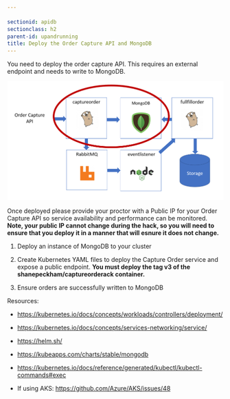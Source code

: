 ```yaml
---

sectionid: apidb
sectionclass: h2
parent-id: upandrunning
title: Deploy the Order Capture API and MongoDB
---
```


You need to deploy the order capture API. This requires an external endpoint and
needs to write to MongoDB.

![](media/51744cdc31c555b1d76c71f5e2693471.png)

Once deployed please provide your proctor with a Public IP for your Order
Capture API so service availability and performance can be monitored. 
**Note, your public IP cannot change during the hack, so you will need to ensure that you deploy it
in a manner that will esnure it does not change.**

1.  Deploy an instance of MongoDB to your cluster

2.  Create Kubernetes YAML files to deploy the Capture Order service and expose a public endpoint. **You must deploy the tag v3 of the shanepeckham/captureorderack container.**

3.  Ensure orders are successfully written to MongoDB

Resources:

-   <https://kubernetes.io/docs/concepts/workloads/controllers/deployment/>

-   <https://kubernetes.io/docs/concepts/services-networking/service/>

-   <https://helm.sh/>

-   <https://kubeapps.com/charts/stable/mongodb>

-   <https://kubernetes.io/docs/reference/generated/kubectl/kubectl-commands#exec>

-   If using AKS: <https://github.com/Azure/AKS/issues/48>
